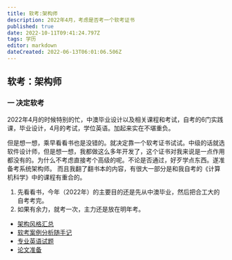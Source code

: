 ```yaml
---
title: 软考:架构师
description: 2022年4月，考虑是否考一个软考证书
published: true
date: 2022-10-11T09:41:24.797Z
tags: 学历
editor: markdown
dateCreated: 2022-06-13T06:01:06.506Z
---
```


## 软考：架构师

### 一 决定软考
   2022年4月的时候特别的忙，中澳毕业设计以及相关课程和考试，自考的6门实践课，毕业设计，4月的考试，学位英语。加起来实在不堪重负。
  
  但是想一想，乘早看看书也是没错的。就决定靠一个软考证书试试。中级的话就选软件设计师，但是想一想，我都做这么多年开发了，这个证书对我来说是一点作用都没有的。为什么不考虑直接考个高级的呢。不论是否通过，好歹学点东西。遂准备考系统架构师。
   而且我翻了翻书本的内容，有很大一部分是和我自考的《计算机科学》中的课程有重合的。
   
1.  先看看书，今年（2022年）的主要目的还是先从中澳毕业，然后把合工大的自考考完。
2. 如果有余力，就考一次，主力还是放在明年考。
  

- [架构风格汇总](/education/software-exam/architecture-style-summary)
- [软考案例分析随手记](/education/software-exam/case-analysis-notes)
- [专业英语试题](/education/software-exam/eglish)
- [论文准备](/education/software-exam/thesis-preparation)
